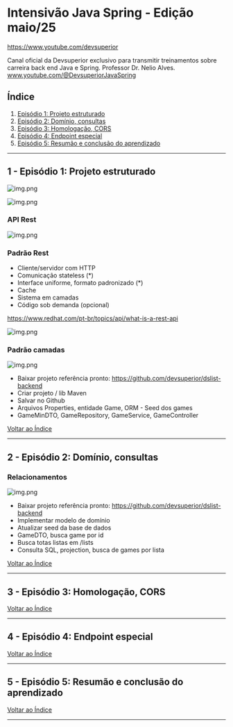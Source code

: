 # Intensivão Java Spring - Edição maio/25

https://www.youtube.com/devsuperior

Canal oficial da Devsuperior exclusivo para transmitir treinamentos sobre carreira back end Java e Spring. Professor Dr. Nelio Alves. www.youtube.com/@DevsuperiorJavaSpring

## <a name="indice">Índice</a>

1. [Episódio 1: Projeto estruturado](#parte1)
2. [Episódio 2: Domínio, consultas](#parte2)
3. [Episódio 3: Homologação, CORS](#parte3)
4. [Episódio 4: Endpoint especial](#parte4)
5. [Episódio 5: Resumão e conclusão do aprendizado](#parte5)
---


## <a name="parte1">1 - Episódio 1: Projeto estruturado</a>

![img.png](img/01_01_metodo_devSup.png)

![img.png](img/01_02_back-front.png)

### API Rest

![img.png](img/01_03-API-REST.png)

### Padrão Rest

- Cliente/servidor com HTTP
- Comunicação stateless (*)
- Interface uniforme, formato padronizado (*)
- Cache
- Sistema em camadas
- Código sob demanda (opcional)

https://www.redhat.com/pt-br/topics/api/what-is-a-rest-api

![img.png](img/01_04_padrao.png)

### Padrão camadas

![img.png](img/01_05_padrao-camadas.png)

- Baixar projeto referência pronto:
  https://github.com/devsuperior/dslist-backend
- Criar projeto / lib Maven
- Salvar no Github
- Arquivos Properties, entidade Game, ORM - Seed dos games
- GameMinDTO, GameRepository, GameService, GameController


[Voltar ao Índice](#indice)

---


## <a name="parte2">2 - Episódio 2: Domínio, consultas</a>

### Relacionamentos

![img.png](img/02_01_relacionamentos.png)

- Baixar projeto referência pronto:
  https://github.com/devsuperior/dslist-backend
- Implementar modelo de domínio
- Atualizar seed da base de dados
- GameDTO, busca game por id
- Busca totas listas em /lists
- Consulta SQL, projection, busca de games por lista


[Voltar ao Índice](#indice)

---


## <a name="parte3">3 - Episódio 3: Homologação, CORS</a>



[Voltar ao Índice](#indice)

---


## <a name="parte4">4 - Episódio 4: Endpoint especial</a>



[Voltar ao Índice](#indice)

---


## <a name="parte5">5 - Episódio 5: Resumão e conclusão do aprendizado</a>



[Voltar ao Índice](#indice)

---